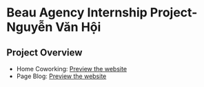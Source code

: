 # Beau Agency Internship Project-Nguyễn Văn Hội

## Project Overview

- Home Coworking: [Preview the website](https://home-coworking.vercel.app/)
- Page Blog: [Preview the website](https://page-blog-ashy.vercel.app/)

